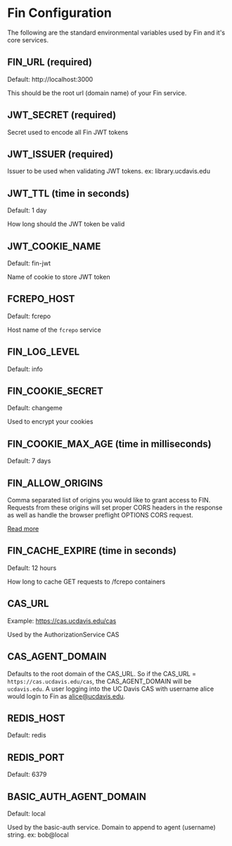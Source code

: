 # Fin Configuration 

The following are the standard environmental variables used by Fin and it's core services.

## FIN_URL (required)

Default: http://localhost:3000

This should be the root url (domain name) of your Fin service. 

## JWT_SECRET (required)

Secret used to encode all Fin JWT tokens

## JWT_ISSUER (required)

Issuer to be used when validating JWT tokens.  ex: library.ucdavis.edu

## JWT_TTL (time in seconds)

Default: 1 day

How long should the JWT token be valid

## JWT_COOKIE_NAME

Default: fin-jwt

Name of cookie to store JWT token

## FCREPO_HOST

Default: fcrepo

Host name of the `fcrepo` service

## FIN_LOG_LEVEL

Default: info

## FIN_COOKIE_SECRET

Default: changeme

Used to encrypt your cookies

## FIN_COOKIE_MAX_AGE (time in milliseconds)

Default: 7 days

## FIN_ALLOW_ORIGINS

Comma separated list of origins you would like to grant access to FIN.  Requests from these origins will set proper CORS headers in the response as well as handle the browser preflight OPTIONS CORS request.

[Read more](./cors.md)

## FIN_CACHE_EXPIRE (time in seconds)

Default: 12 hours

How long to cache GET requests to /fcrepo containers

## CAS_URL

Example: https://cas.ucdavis.edu/cas

Used by the AuthorizationService CAS

## CAS_AGENT_DOMAIN

Defaults to the root domain of the CAS_URL.  So if the CAS_URL = `https://cas.ucdavis.edu/cas`, the CAS_AGENT_DOMAIN will be `ucdavis.edu`.  A user logging into the UC Davis CAS with username alice would login to Fin as alice@ucdavis.edu.

## REDIS_HOST

Default: redis

## REDIS_PORT

Default: 6379

## BASIC_AUTH_AGENT_DOMAIN

Default: local

Used by the basic-auth service.  Domain to append to agent (username) string.  ex: bob@local

